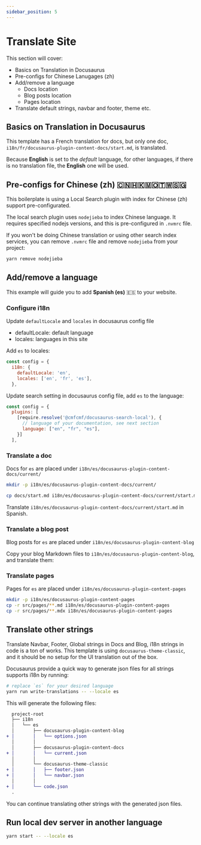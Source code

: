 ```yaml
---
sidebar_position: 5
---
```


# Translate Site

This section will cover:

- Basics on Translation in Docusaurus
- Pre-configs for Chinese Lanugages (zh)
- Add/remove a language
  - Docs location
  - Blog posts location
  - Pages location
- Translate default strings, navbar and footer, theme etc.

## Basics on Translation in Docusaurus

This template has a French translation for docs, but only one doc, `i18n/fr/docusaurus-plugin-content-docs/start.md`, is translated.

Because **English** is set to the _default_ language, for other languages, if there is no translation file, the **English** one will be used.

## Pre-configs for Chinese (zh) 🇨🇳🇭🇰🇲🇴🇹🇼🇸🇬

This boilerplate is using a Local Search plugin with index for Chinese (zh) support pre-configurated.

The local search plugin uses `nodejieba` to index Chinese language. It requires specified nodejs versions, and this is pre-configured in `.nvmrc` file.

If you won't be doing Chinese translation or using other search index services, you can remove `.nvmrc` file and remove `nodejieba` from your project:

```bash
yarn remove nodejieba
```

## Add/remove a language

This example will guide you to add **Spanish (es)** 🇪🇸 to your website.

### Configure i18n

Update `defaultLocale` and `locales` in docusaurus config file

- defaultLocale: default language
- locales: languages in this site

Add `es` to locales:

```js {3,4}title="docusaurus.config.js"
const config = {
  i18n: {
    defaultLocale: 'en',
    locales: ['en', 'fr', 'es'],
  },
```

Update search setting in docusaurus config file, add `es` to the language:

```js {5} title="docusaurus.config.js"
const config = {
  plugins: [
    [require.resolve('@cmfcmf/docusaurus-search-local'), {
      // language of your documentation, see next section
      language: ["en", "fr", "es"],
    }]
  ],
```

### Translate a doc

Docs for `es` are placed under `i18n/es/docusaurus-plugin-content-docs/current/`

```bash
mkdir -p i18n/es/docusaurus-plugin-content-docs/current/

cp docs/start.md i18n/es/docusaurus-plugin-content-docs/current/start.md
```

Translate `i18n/es/docusaurus-plugin-content-docs/current/start.md` in Spanish.

### Translate a blog post

Blog posts for `es` are placed under `i18n/es/docusaurus-plugin-content-blog`

Copy your blog Markdown files to `i18n/es/docusaurus-plugin-content-blog`, and translate them:

### Translate pages

Pages for `es` are placed under `i18n/es/docusaurus-plugin-content-pages`

```bash
mkdir -p i18n/es/docusaurus-plugin-content-pages
cp -r src/pages/**.md i18n/es/docusaurus-plugin-content-pages
cp -r src/pages/**.mdx i18n/es/docusaurus-plugin-content-pages
```

## Translate other strings

Translate Navbar, Footer, Global strings in Docs and Blog, i18n strings in code is a ton of works. This template is using `docusaurus-theme-classic`, and it should be no setup for the UI translation out of the box.

Docusaurus provide a quick way to generate json files for all strings supports i18n by running:

```bash
# replace `es` for your desired language
yarn run write-translations -- --locale es
```

This will generate the following files:

```diff {5,8,11,12,14}
  project-root
  ├── i18n
  │   └── es
  │       ├── docusaurus-plugin-content-blog
+ │       │   └── options.json
  │       │
  │       ├── docusaurus-plugin-content-docs
+ │       │   └── current.json
  │       │
  │       └── docusaurus-theme-classic
+ │       │   ├── footer.json
+ │       │   └── navbar.json
  │       │
+ │       └── code.json
  .
```

You can continue translating other strings with the generated json files.

## Run local dev server in another language

```bash
yarn start -- --locale es
```
